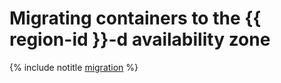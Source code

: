 # Migrating containers to the {{ region-id }}-d availability zone

{% include notitle [migration](../../_includes/functions/migration.md) %}
